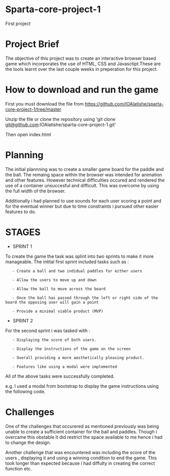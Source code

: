 # Sparta-core-project-1
First project



# Project Brief
The objective of this project was to create an interactive browser based game which incorporates the use of HTML, CSS and Javasctipt.These are the tools learnt over the last couple weeks in preperation for this project. 


# How to download and run the game
First you must download the file from https://github.com/IOAlatishe/sparta-core-project-1/tree/master

Unzip the file or clone the repository using 'git clone git@github.com:IOAlatishe/sparta-core-project-1.git' 

Then open index.html 



  # Planning 
  
The initial plannning was to create a smaller game board for the paddle and the ball. The remaing space within the browser was intended for animation and other features. However technical difficulties occured and rendered the use of a container unsuccesful and difficult. This was overcome by using the full width of the browser. 

Additionally i had planned to use sounds for each user scoring a point and for the eventual winner but due to time constraints i pursued other easier features to do. 




# STAGES 
- SPRINT 1

To create the game the task was splint into two sprints to make it more manageable. 
The intital first sprint included tasks such as :

       - Create a ball and two indidual paddles for either users
        
       - Allow the users to move up and down
        
       - Allow the ball to move across the board
        
       - Once the ball has passed through the left or right side of the board the opposing user will gain a point
        
       - Provide a minimal viable product (MVP)


- SPRINT 2
  
For the second sprint i was tasked with : 
       
       - Displaying the score of both users.

       - Display the instructions of the game on the screen

       - Overall providing a more aesthetically pleasing product.

       - Features like using a modal were implemented 

 
All of the above tasks were successfully completed.
 
 e.g. I used a modal from bootstrap to display the game instructions using the following code.
 


#  Challenges 
  
One of the challenges that occurered as mentioned previously was being unable to create a sufficient container for the ball and paddles. Though i overcame this obstable it did restrict the space available to me hence i had to change the design. 

Another challenge that was encountered was including the score of the users , displaying it and using a winning condition to end the game. This took longer than expected because i had diffulty in creating the correct function etc.
